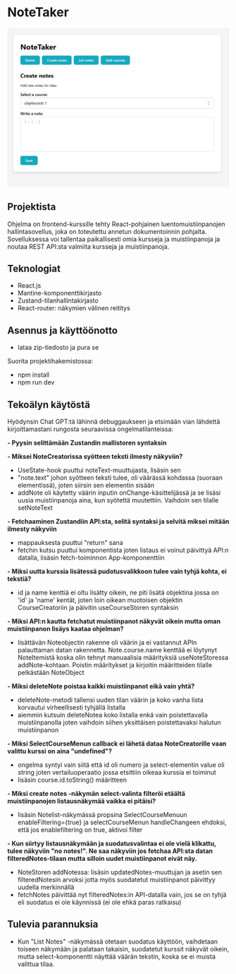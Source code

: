 # NoteTaker
![screenshot](screenshot.jpg)

## Projektista
Ohjelma on frontend-kurssille tehty React-pohjainen luentomuistiinpanojen hallintasovellus, joka on toteutettu annetun dokumentoinnin pohjalta. 
Sovelluksessa voi tallentaa paikallisesti omia kursseja ja muistiinpanoja ja noutaa REST API:sta valmiita kursseja ja muistiinpanoja.

## Teknologiat
- React.js
- Mantine-komponenttikirjasto
- Zustand-tilanhallintakirjasto
- React-router: näkymien välinen reititys

## Asennus ja käyttöönotto
- lataa zip-tiedosto ja pura se

Suorita projektihakemistossa:
- npm install
- npm run dev

## Tekoälyn käytöstä
Hyödynsin Chat GPT:tä lähinnä debuggaukseen ja etsimään vian lähdettä kirjoittamastani rungosta seuraavissa ongelmatilanteissa:

**- Pyysin selittämään Zustandin mallistoren syntaksin**

**- Miksei NoteCreatorissa syötteen teksti ilmesty näkyviin?**
- UseState-hook puuttui noteText-muuttujasta, lisäsin sen
- "note.text" johon syötteen teksti tulee, oli väärässä kohdassa (suoraan elementissä), joten siirsin sen elementin sisään
- addNote oli käytetty väärin inputin onChange-käsittelijässä ja se lisäsi uusia muistiinpanoja aina, kun syötettä muutettiin. Vaihdoin sen tilalle setNoteText 

**- Fetchaaminen Zustandiin API:sta, selitä syntaksi ja selvitä miksei mitään ilmesty näkyviin**
- mappauksesta puuttui "return" sana
- fetchin kutsu puuttui komponentista joten listaus ei voinut päivittyä API:n datalla, lisäsin fetch-toiminnon App-komponenttiin

**- Miksi uutta kurssia lisätessä pudotusvalikkoon tulee vain tyhjä kohta, ei tekstiä?**
- id ja name kenttiä ei oltu lisätty oikein, ne piti lisätä objektina jossa on 'id' ja 'name' kentät, joten loin oikean muotoisen objektin CourseCreatoriin ja päivitin useCourseStoren syntaksin

**- Miksi API:n kautta fetchatut muistiinpanot näkyvät oikein mutta oman muistiinpanon lisäys kaataa ohjelman?**
- lisättävän Noteobjectin rakenne oli väärin ja ei vastannut APIn palauttaman datan rakennetta. Note.course.name kenttää ei löytynyt NoteItemistä koska olin tehnyt manuaalisia määrityksiä useNoteStoressa addNote-kohtaan. Poistin määritykset ja kirjoitin määritteiden tilalle pelkästään NoteObject

**- Miksi deleteNote poistaa kaikki muistiinpanot eikä vain yhtä?**
- deleteNote-metodi tallensi uuden tilan väärin ja koko vanha lista korvautui virheellisesti tyhjällä listalla
- aiemmin kutsuin deleteNotea koko listalla enkä vain poistettavalla muistiinpanolla joten vaihdoin siihen yksittäisen poistettavaksi halutun muistiinpanon

**- Miksi SelectCourseMenun callback ei lähetä dataa NoteCreatorille vaan valittu kurssi on aina "undefined"?**
- ongelma syntyi vain siitä että id oli numero ja select-elementin value oli string joten vertailuoperaatio jossa etsittiin oikeaa kurssia ei toiminut
- lisäsin course.id.toString() määritteen

**- Miksi create notes -näkymän select-valinta filteröi etäältä muistiinpanojen listausnäkymää vaikka ei pitäisi?**
- lisäsin Notelist-näkymässä propsina SelectCourseMenuun enableFiltering={true} ja selectCourseMenun handleChangeen ehdoksi, että jos enablefiltering on true, aktivoi filter

**- Kun siirtyy listausnäkymään ja suodatusvalintaa ei ole vielä klikattu, tulee näkyviin "no notes!". Ne saa näkyviin jos fetchaa API:sta datan filteredNotes-tilaan mutta silloin uudet muistiinpanot eivät näy.**
- NoteStoren addNotessa: lisäsin updatedNotes-muuttujan ja asetin sen filteredNotesin arvoksi jotta myös suodatetut muistiinpanot päivittyy uudella merkinnällä
- fetchNotes päivittää nyt filteredNotes:in API-datalla vain, jos se on tyhjä eli suodatus ei ole käynnissä (ei ole ehkä paras ratkaisu)

## Tulevia parannuksia
- Kun "List Notes" -näkymässä otetaan suodatus käyttöön, vaihdetaan toiseen näkymään ja palataan takaisin, suodatetut kurssit näkyvät oikein, mutta select-komponentti näyttää väärän tekstin, koska se ei muista valittua tilaa.
